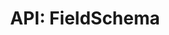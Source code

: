 ---
comment: "/**\n * Schema for content fields\n *\n * @memberof HashBrown.Common.Models\n */"
meta:
    range:
        - 127
        - 1578
    filename: FieldSchema.js
    lineno: 10
    columnno: 0
    path: /home/mrzapp/Development/Web/hashbrown-cms/src/Common/Models
    code:
        id: astnode100047379
        name: FieldSchema
        type: ClassDeclaration
        paramnames: []
classdesc: 'Schema for content fields'
memberof: HashBrown.Common.Models
name: FieldSchema
longname: HashBrown.Common.Models.FieldSchema
kind: class
scope: static
methods:
    -
        comment: "/**\n     * Structure\n     */"
        meta:
            range:
                - 199
                - 402
            filename: FieldSchema.js
            lineno: 14
            columnno: 4
            path: /home/mrzapp/Development/Web/hashbrown-cms/src/Common/Models
            code:
                id: astnode100047383
                name: 'FieldSchema#structure'
                type: MethodDefinition
                paramnames: []
            vars:
                "": null
        description: Structure
        name: structure
        longname: 'HashBrown.Common.Models.FieldSchema#structure'
        kind: function
        memberof: HashBrown.Common.Models.FieldSchema
        scope: instance
        params: []
    -
        comment: "/**\n     * Checks the format of the params\n     *\n     * @params {Object} params\n     *\n     * @returns {Object} Params\n     */"
        meta:
            range:
                - 540
                - 875
            filename: FieldSchema.js
            lineno: 31
            columnno: 4
            path: /home/mrzapp/Development/Web/hashbrown-cms/src/Common/Models
            code:
                id: astnode100047419
                name: FieldSchema.paramsCheck
                type: MethodDefinition
                paramnames:
                    - params
            vars:
                "": null
        description: 'Checks the format of the params'
        tags:
            -
                originalTitle: params
                title: params
                text: '{Object} params'
                value: '{Object} params'
        returns:
            -
                type:
                    names:
                        - Object
                description: Params
        name: paramsCheck
        longname: HashBrown.Common.Models.FieldSchema.paramsCheck
        kind: function
        memberof: HashBrown.Common.Models.FieldSchema
        scope: static
        params: []
    -
        comment: "/**\n     * Appends properties to this config\n     *\n     * @param {Object} config\n     */"
        meta:
            range:
                - 975
                - 1576
            filename: FieldSchema.js
            lineno: 47
            columnno: 4
            path: /home/mrzapp/Development/Web/hashbrown-cms/src/Common/Models
            code:
                id: astnode100047472
                name: 'FieldSchema#appendConfig'
                type: MethodDefinition
                paramnames:
                    - config
            vars:
                "": null
        description: 'Appends properties to this config'
        params:
            -
                type:
                    names:
                        - Object
                name: config
        name: appendConfig
        longname: 'HashBrown.Common.Models.FieldSchema#appendConfig'
        kind: function
        memberof: HashBrown.Common.Models.FieldSchema
        scope: instance
shortname: FieldSchema
layout: docPage
permalink: /docs/hashbrown/common/models/fieldschema/
title: 'API: FieldSchema'
description: 'Schema for content fields'

---